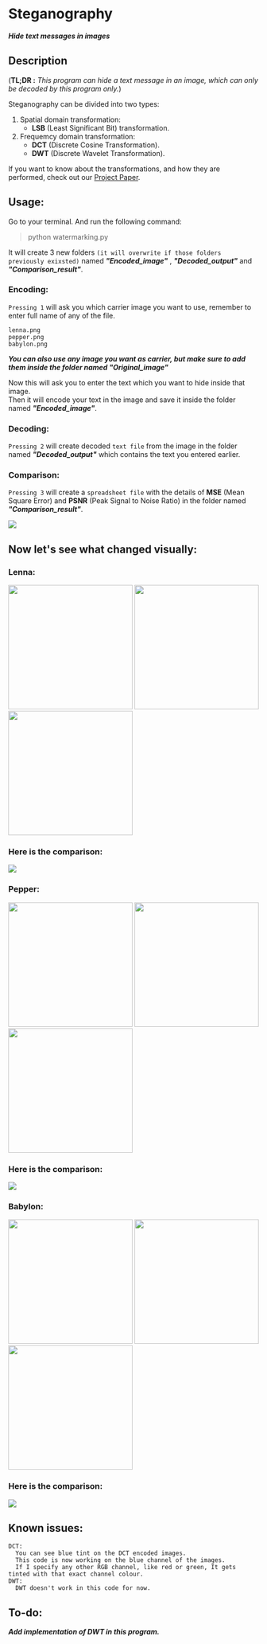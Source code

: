 # Steganography
***Hide text messages in images***
## Description
(**TL;DR :**   *This program can hide a text message in an image, which can only be decoded by this program only.*)     

Steganography can be divided into two types:
  1. Spatial domain transformation:  
      - **LSB** (Least Significant Bit) transformation.
  2. Frequemcy domain transformation:  
      - **DCT** (Discrete Cosine Transformation).
      - **DWT** (Discrete Wavelet Transformation).  

If you want to know about the transformations, and how they are performed, check out our [Project Paper](Detailed%20theory%20paper/steganography.pdf).

## Usage:
Go to your terminal. And run the following command:  
> python watermarking.py    

It will create 3 new folders `(it will overwrite if those folders previously exixsted)` named ***"Encoded_image"*** , ***"Decoded_output"*** and ***"Comparison_result"***.    

### Encoding:    
`Pressing 1` will ask you which carrier image you want to use, remember to enter full name of any of the file.  
```
lenna.png
pepper.png
babylon.png
```  
***You can also use any image you want as carrier, but make sure to add them inside the folder named "Original_image"*** 

Now this will ask you to enter the text which you want to hide inside that image.     
Then it will encode your text in the image and save it inside the folder named ***"Encoded_image"***.    

### Decoding:     
`Pressing 2` will create decoded `text file` from the image in the folder named ***"Decoded_output"*** which contains the text you entered earlier.  

### Comparison:    
`Pressing 3` will create a `spreadsheet file` with the details of **MSE** (Mean Square Error) and **PSNR** (Peak Signal to Noise Ratio) in the folder named ***"Comparison_result"***.  

<img src="Doc/terminal.JPG">    

##

## Now let's see what changed visually:    
### Lenna:
<img src="Doc/original/lenna.png" width="250">  <img src="Doc/lsb_encoded/lsb_lenna.png" width="250">  <img src="Doc/dct_encoded/dct_lenna.png" width="250">  
### Here is the comparison:
<img src="Doc/comparison_images/lenna_comparison.gif">  

### Pepper:
<img src="Doc/original/pepper.png" width="250">  <img src="Doc/lsb_encoded/lsb_pepper.png" width="250">  <img src="Doc/dct_encoded/dct_pepper.png" width="250">  
### Here is the comparison:
<img src="Doc/comparison_images/pepper_comparison.gif">  

### Babylon:
<img src="Doc/original/babylon.png" width="250">  <img src="Doc/lsb_encoded/lsb_babylon.png" width="250">  <img src="Doc/dct_encoded/dct_babylon.png" width="250">  
### Here is the comparison:
<img src="Doc/comparison_images/babylon_comparison.gif">  

## Known issues:

```
DCT:
  You can see blue tint on the DCT encoded images.
  This code is now working on the blue channel of the images.
  If I specify any other RGB channel, like red or green, It gets tinted with that exact channel colour.
DWT:
  DWT doesn't work in this code for now.
```

## To-do:
***Add implementation of DWT in this program.***
